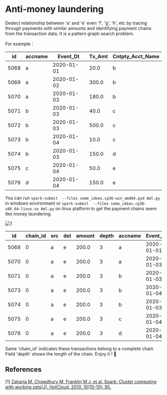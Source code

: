 # Anti-money laundering

Dedect relationship between 'a' and 'e' even 'f', 'g', 'h', etc by tracing through payments with similar amounts and identifying payment chains from the transaction data. It is a pattern graph search problem. 

For example：
 
|  id|accname|  Event_Dt|Tx_Amt|Cntpty_Acct_Name|
|----| ----- | -------- | ---- | ------- |
|5068|      a|2020-01-01|  20.0|            b|
|5069|      a|2020-01-02| 300.0|            b|
|5070|      a|2020-01-03| 180.0|            b|
|5071|      b|2020-01-03|  40.0|            c|
|5072|      b|2020-01-03| 500.0|            c|
|5073|      b|2020-01-04|  10.0|            c|
|5074|      b|2020-01-03| 150.0|            d|
|5075|      c|2020-01-04|  50.0|            e|
|5076|      d|2020-01-04| 150.0|            e|

You can run
`spark-submit  --files some_ideas.cp36-win_amd64.pyd Aml.py` in windows environment or `spark-submit  --files some_ideas.cp36-x86_64-linux.so Aml.py` on linux platform to get the payment chains seem like money laundering. 

![1](https://user-images.githubusercontent.com/24219258/149096741-85d7c637-a8bc-489e-a499-9f4a1eb047ea.png)

|id|chain_id|src|dst|amount|depth|accname|  Event_Dt|Tx_Amt|Cntpty_Acct_Name|
| -- |--- | --- | ---| ---- |--- | ---- | --------- | ----- | ---- |
|5068|       0|  a|  e|     200.0|     3|      a|2020-01-01|  20.0|               b|
|5070|       0|  a|  e|     200.0|     3|      a|2020-01-03| 180.0|               b|
|5071|       0|  a|  e|     200.0|     3|      b|2020-01-03|  40.0|               c|
|5073|       0|  a|  e|     200.0|     3|      b|2020-01-04|  10.0|               c|
|5074|       0|  a|  e|     200.0|     3|      b|2020-01-03| 150.0|               d|
|5075|       0|  a|  e|     200.0|     3|      c|2020-01-04|  50.0|               e|
|5076|       0|  a|  e|     200.0|     3|      d|2020-01-04| 150.0|               e|


Same 'chain_id' indicates these transactions belong to a complete chain. Field 'depth' shows the length of the chain. Enjoy it ! 🤗

## References

\[1\] [Zaharia M, Chowdhury M, Franklin M J, et al. Spark: Cluster computing with working sets[J]. HotCloud, 2010, 10(10-10): 95.](https://www2.eecs.berkeley.edu/Pubs/TechRpts/2010/EECS-2010-53.html)
